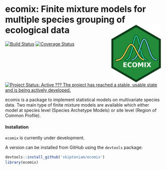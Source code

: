 ecomix: Finite mixture models for multiple species grouping of ecological data <img src="man/figures/logo.png" align="right" alt="" width="160" />
==================================================================================================================================================

[![Build
Status](https://travis-ci.org/skiptoniam/ecomix.svg?branch=master)](https://travis-ci.org/skiptoniam/ecomix.svg?branch=master)
[![Coverage
Status](https://img.shields.io/codecov/c/github/skiptoniam/ecomix/master.svg)](https://codecov.io/github/skiptoniam/ecomix?branch=master)
[![Project Status: Active ??? The project has reached a stable, usable
state and is being actively
developed.](https://www.repostatus.org/badges/latest/active.svg)](https://www.repostatus.org/#active)

ecomix is a package to implement statistical models on multivariate
species data. Two main type of finite mixture models are available which
either model at species level (Species Archetype Models) or site level
(Region of Common Profile).

#### Installation

`ecomix` is currently under development.

A version can be installed from GitHub using the `devtools` package:

``` r
devtools::install_github('skiptoniam/ecomix')
library(ecomix)
```
